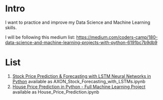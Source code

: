 # Intro

I want to practice and improve my Data Science and Machine Learning skills. 

I will be following this medium list: https://medium.com/coders-camp/180-data-science-and-machine-learning-projects-with-python-6191bc7b9db9

# List 

1. [Stock Price Prediction & Forecasting with LSTM Neural Networks in Python](https://www.youtube.com/watch?v=CbTU92pbDKw) available as AXON_Stock_Forecasting_with_LSTMs.ipynb
2. [House Price Prediction in Python - Full Machine Learning Project](https://www.youtube.com/watch?v=Wqmtf9SA_kk) available as House_Price_Prediction.ipynb
